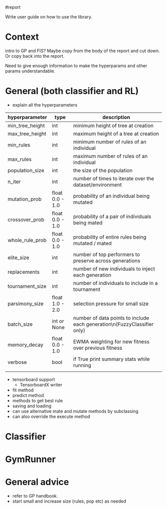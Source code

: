 #report 

Write user guide on how to use the library.

# Context
intro to GP and FIS?  Maybe copy from the body of the report and cut down.  Or copy back into the report.

Need to give enough information to make the hyperparams and other params understandable. 



# General (both classifier and RL)

- explain all the hyperparameters

| hyperparameter  | type            | description                                                              |
| --------------- | --------------- | ------------------------------------------------------------------------ |
| min_tree_height | int             | minimum height of tree at creation                                       |
| max_tree_height | int             | maximum height of a tree at creation                                     |
| min_rules       | int             | minimum number of rules of an individual                                 |
| max_rules       | int             | maximum number of rules of an individual                                 |
| population_size | int             | the size of the population                                               |
| n_iter          | int             | number of times to iterate over the dataset/environment                  |
| mutation_prob   | float 0.0 - 1.0 | probability of an individual being mutated                               |
| crossover_prob  | float 0.0 - 1.0 | probability of a pair of individuals being mated                         |
| whole_rule_prob | float 0.0 - 1.0 | probability of entire rules being mutated / mated                        |
| elite_size      | int             | number of top performers to preserve across generations                  |
| replacements    | int             | number of new individuals to inject each generation                      |
| tournament_size | int             | number of individuals to include in a tournament                         |
| parsimony_size  | float 1.0 - 2.0 | selection pressure for small size                                        |
| batch_size      | int or None     | number of data points to include each generation\n(FuzzyClassifier only) |
| memory_decay    | float 0.0 - 1.0 | EWMA weighting for new fitness over previous fitness                     |
| verbose         | bool            | if True print summary stats while running                                |
|                 |                 |                                                                          |

- tensorboard support
    - TensorboardX writer
- fit method
- predict method
- methods to get best rule
- saving and loading
- can use alternative mate and mutate methods by subclassing
- can also override the execute method

# Classifier


# GymRunner

# General advice
- refer to GP handbook.
- start small and increase size (rules, pop etc) as needed
 

